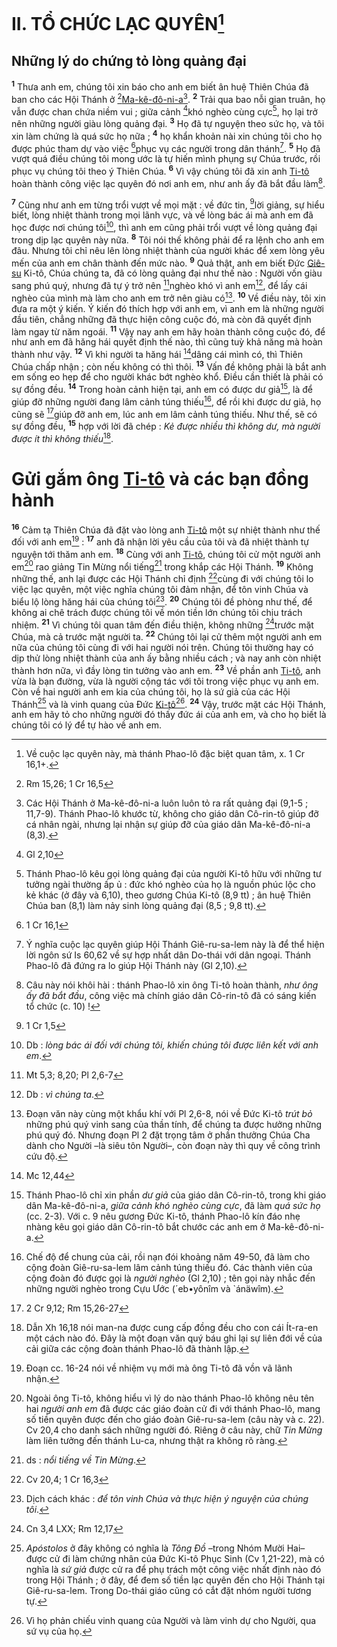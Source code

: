 # II. TỔ CHỨC LẠC QUYÊN[^1-ac8b28b0-2d54-4136-b303-cfaa89172560]

## Những lý do chứng tỏ lòng quảng đại

<sup><b>1</b></sup> Thưa anh em, chúng tôi xin báo cho anh em biết ân huệ Thiên Chúa đã ban cho các Hội Thánh ở [^1@-ac8b28b0-2d54-4136-b303-cfaa89172560][Ma-kê-đô-ni-a]()[^2-ac8b28b0-2d54-4136-b303-cfaa89172560]. <sup><b>2</b></sup> Trải qua bao nỗi gian truân, họ vẫn được chan chứa niềm vui ; giữa cảnh [^2@-ac8b28b0-2d54-4136-b303-cfaa89172560]khó nghèo cùng cực[^3-ac8b28b0-2d54-4136-b303-cfaa89172560], họ lại trở nên những người giàu lòng quảng đại. <sup><b>3</b></sup> Họ đã tự nguyện theo sức họ, và tôi xin làm chứng là quá sức họ nữa ; <sup><b>4</b></sup> họ khẩn khoản nài xin chúng tôi cho họ được phúc tham dự vào việc [^3@-ac8b28b0-2d54-4136-b303-cfaa89172560]phục vụ các người trong dân thánh[^4-ac8b28b0-2d54-4136-b303-cfaa89172560]. <sup><b>5</b></sup> Họ đã vượt quá điều chúng tôi mong ước là tự hiến mình phụng sự Chúa trước, rồi phục vụ chúng tôi theo ý Thiên Chúa. <sup><b>6</b></sup> Vì vậy chúng tôi đã xin anh [Ti-tô]() hoàn thành công việc lạc quyên đó nơi anh em, như anh ấy đã bắt đầu làm[^5-ac8b28b0-2d54-4136-b303-cfaa89172560].

<sup><b>7</b></sup> Cũng như anh em từng trổi vượt về mọi mặt : về đức tin, [^4@-ac8b28b0-2d54-4136-b303-cfaa89172560]lời giảng, sự hiểu biết, lòng nhiệt thành trong mọi lãnh vực, và về lòng bác ái mà anh em đã học được nơi chúng tôi[^6-ac8b28b0-2d54-4136-b303-cfaa89172560], thì anh em cũng phải trổi vượt về lòng quảng đại trong dịp lạc quyên này nữa. <sup><b>8</b></sup> Tôi nói thế không phải để ra lệnh cho anh em đâu. Nhưng tôi chỉ nêu lên lòng nhiệt thành của người khác để xem lòng yêu mến của anh em chân thành đến mức nào. <sup><b>9</b></sup> Quả thật, anh em biết Đức [Giê-su]() Ki-tô, Chúa chúng ta, đã có lòng quảng đại như thế nào : Người vốn giàu sang phú quý, nhưng đã tự ý trở nên [^5@-ac8b28b0-2d54-4136-b303-cfaa89172560]nghèo khó vì anh em[^7-ac8b28b0-2d54-4136-b303-cfaa89172560], để lấy cái nghèo của mình mà làm cho anh em trở nên giàu có[^8-ac8b28b0-2d54-4136-b303-cfaa89172560]. <sup><b>10</b></sup> Về điều này, tôi xin đưa ra một ý kiến. Ý kiến đó thích hợp với anh em, vì anh em là những người đầu tiên, chẳng những đã thực hiện công cuộc đó, mà còn đã quyết định làm ngay từ năm ngoái. <sup><b>11</b></sup> Vậy nay anh em hãy hoàn thành công cuộc đó, để như anh em đã hăng hái quyết định thế nào, thì cũng tuỳ khả năng mà hoàn thành như vậy. <sup><b>12</b></sup> Vì khi người ta hăng hái [^6@-ac8b28b0-2d54-4136-b303-cfaa89172560]dâng cái mình có, thì Thiên Chúa chấp nhận ; còn nếu không có thì thôi. <sup><b>13</b></sup> Vấn đề không phải là bắt anh em sống eo hẹp để cho người khác bớt nghèo khổ. Điều cần thiết là phải có sự đồng đều. <sup><b>14</b></sup> Trong hoàn cảnh hiện tại, anh em có được dư giả[^9-ac8b28b0-2d54-4136-b303-cfaa89172560], là để giúp đỡ những người đang lâm cảnh túng thiếu[^10-ac8b28b0-2d54-4136-b303-cfaa89172560], để rồi khi được dư giả, họ cũng sẽ [^7@-ac8b28b0-2d54-4136-b303-cfaa89172560]giúp đỡ anh em, lúc anh em lâm cảnh túng thiếu. Như thế, sẽ có sự đồng đều, <sup><b>15</b></sup> hợp với lời đã chép : _Kẻ được nhiều thì không dư, mà người được ít thì không thiếu_[^11-ac8b28b0-2d54-4136-b303-cfaa89172560].

# Gửi gắm ông [Ti-tô]() và các bạn đồng hành

<sup><b>16</b></sup> Cảm tạ Thiên Chúa đã đặt vào lòng anh [Ti-tô]() một sự nhiệt thành như thế đối với anh em[^12-ac8b28b0-2d54-4136-b303-cfaa89172560] : <sup><b>17</b></sup> anh đã nhận lời yêu cầu của tôi và đã nhiệt thành tự nguyện tới thăm anh em. <sup><b>18</b></sup> Cùng với anh [Ti-tô](), chúng tôi cử một người anh em[^13-ac8b28b0-2d54-4136-b303-cfaa89172560] rao giảng Tin Mừng nổi tiếng[^14-ac8b28b0-2d54-4136-b303-cfaa89172560] trong khắp các Hội Thánh. <sup><b>19</b></sup> Không những thế, anh lại được các Hội Thánh chỉ định [^8@-ac8b28b0-2d54-4136-b303-cfaa89172560]cùng đi với chúng tôi lo việc lạc quyên, một việc nghĩa chúng tôi đảm nhận, để tôn vinh Chúa và biểu lộ lòng hăng hái của chúng tôi[^15-ac8b28b0-2d54-4136-b303-cfaa89172560]. <sup><b>20</b></sup> Chúng tôi đề phòng như thế, để không ai chê trách được chúng tôi về món tiền lớn chúng tôi chịu trách nhiệm. <sup><b>21</b></sup> Vì chúng tôi quan tâm đến điều thiện, không những [^9@-ac8b28b0-2d54-4136-b303-cfaa89172560]trước mặt Chúa, mà cả trước mặt người ta. <sup><b>22</b></sup> Chúng tôi lại cử thêm một người anh em nữa của chúng tôi cùng đi với hai người nói trên. Chúng tôi thường hay có dịp thử lòng nhiệt thành của anh ấy bằng nhiều cách ; và nay anh còn nhiệt thành hơn nữa, vì đầy lòng tin tưởng vào anh em. <sup><b>23</b></sup> Về phần anh [Ti-tô](), anh vừa là bạn đường, vừa là người cộng tác với tôi trong việc phục vụ anh em. Còn về hai người anh em kia của chúng tôi, họ là sứ giả của các Hội Thánh[^16-ac8b28b0-2d54-4136-b303-cfaa89172560] và là vinh quang của Đức [Ki-tô]()[^17-ac8b28b0-2d54-4136-b303-cfaa89172560]. <sup><b>24</b></sup> Vậy, trước mặt các Hội Thánh, anh em hãy tỏ cho những người đó thấy đức ái của anh em, và cho họ biết là chúng tôi có lý để tự hào về anh em.

[^1-ac8b28b0-2d54-4136-b303-cfaa89172560]: Về cuộc lạc quyên này, mà thánh Phao-lô đặc biệt quan tâm, x. 1 Cr 16,1+.

[^2-ac8b28b0-2d54-4136-b303-cfaa89172560]: Các Hội Thánh ở Ma-kê-đô-ni-a luôn luôn tỏ ra rất quảng đại (9,1-5 ; 11,7-9). Thánh Phao-lô khước từ, không cho giáo dân Cô-rin-tô giúp đỡ cá nhân ngài, nhưng lại nhận sự giúp đỡ của giáo dân Ma-kê-đô-ni-a (8,3).

[^3-ac8b28b0-2d54-4136-b303-cfaa89172560]: Thánh Phao-lô kêu gọi lòng quảng đại của người Ki-tô hữu với những tư tưởng ngài thường ấp ủ : đức khó nghèo của họ là nguồn phúc lộc cho kẻ khác (ở đây và 6,10), theo gương Chúa Ki-tô (8,9 tt) ; ân huệ Thiên Chúa ban (8,1) làm nảy sinh lòng quảng đại (8,5 ; 9,8 tt).

[^4-ac8b28b0-2d54-4136-b303-cfaa89172560]: Ý nghĩa cuộc lạc quyên giúp Hội Thánh Giê-ru-sa-lem này là để thể hiện lời ngôn sứ Is 60,62 về sự hợp nhất dân Do-thái với dân ngoại. Thánh Phao-lô đã đứng ra lo giúp Hội Thánh này (Gl 2,10).

[^5-ac8b28b0-2d54-4136-b303-cfaa89172560]: Câu này nói khôi hài : thánh Phao-lô xin ông Ti-tô hoàn thành, _như ông ấy đã bắt đầu_, công việc mà chính giáo dân Cô-rin-tô đã có sáng kiến tổ chức (c. 10) !

[^6-ac8b28b0-2d54-4136-b303-cfaa89172560]: Db : _lòng bác ái đối với chúng tôi, khiến chúng tôi được liên kết với anh em_.

[^7-ac8b28b0-2d54-4136-b303-cfaa89172560]: Db : _vì chúng ta_.

[^8-ac8b28b0-2d54-4136-b303-cfaa89172560]: Đoạn văn này cùng một khẩu khí với Pl 2,6-8, nói về Đức Ki-tô _trút bỏ_ những phú quý vinh sang của thần tính, để chúng ta được hưởng những phú quý đó. Nhưng đoạn Pl 2 đặt trọng tâm ở phần thưởng Chúa Cha dành cho Người –là siêu tôn Người–, còn đoạn này thì quy về công trình cứu độ.

[^9-ac8b28b0-2d54-4136-b303-cfaa89172560]: Thánh Phao-lô chỉ xin phần _dư giả_ của giáo dân Cô-rin-tô, trong khi giáo dân Ma-kê-đô-ni-a, _giữa cảnh khó nghèo cùng cực_, đã làm _quá sức họ_ (cc. 2-3). Với c. 9 nêu gương Đức Ki-tô, thánh Phao-lô kín đáo nhẹ nhàng kêu gọi giáo dân Cô-rin-tô bắt chước các anh em ở Ma-kê-đô-ni-a.

[^10-ac8b28b0-2d54-4136-b303-cfaa89172560]: Chế độ để chung của cải, rồi nạn đói khoảng năm 49-50, đã làm cho cộng đoàn Giê-ru-sa-lem lâm cảnh túng thiếu đó. Các thành viên của cộng đoàn đó được gọi là _người nghèo_ (Gl 2,10) ; tên gọi này nhắc đến những người nghèo trong Cựu Ước (´eb•yônîm và \`ánäwîm).

[^11-ac8b28b0-2d54-4136-b303-cfaa89172560]: Dẫn Xh 16,18 nói man-na được cung cấp đồng đều cho con cái Ít-ra-en một cách nào đó. Đây là một đoạn văn quý báu ghi lại sự liên đới về của cải giữa các cộng đoàn thánh Phao-lô đã thành lập.

[^12-ac8b28b0-2d54-4136-b303-cfaa89172560]: Đoạn cc. 16-24 nói về nhiệm vụ mới mà ông Ti-tô đã vồn vã lãnh nhận.

[^13-ac8b28b0-2d54-4136-b303-cfaa89172560]: Ngoài ông Ti-tô, không hiểu vì lý do nào thánh Phao-lô không nêu tên hai _người anh em_ đã được các giáo đoàn cử đi với thánh Phao-lô, mang số tiền quyên được đến cho giáo đoàn Giê-ru-sa-lem (câu này và c. 22). Cv 20,4 cho danh sách những người đó. Riêng ở câu này, chữ _Tin Mừng_ làm liên tưởng đến thánh Lu-ca, nhưng thật ra không rõ ràng.

[^14-ac8b28b0-2d54-4136-b303-cfaa89172560]: ds : _nổi tiếng về Tin Mừng_.

[^15-ac8b28b0-2d54-4136-b303-cfaa89172560]: Dịch cách khác : _để tôn vinh Chúa và thực hiện ý nguyện của chúng tôi_.

[^16-ac8b28b0-2d54-4136-b303-cfaa89172560]: _Apóstolos_ ở đây không có nghĩa là _Tông Đồ_ –trong Nhóm Mười Hai– được cử đi làm chứng nhân của Đức Ki-tô Phục Sinh (Cv 1,21-22), mà có nghĩa là _sứ giả_ được cử ra để phụ trách một công việc nhất định nào đó trong Hội Thánh ; ở đây, để đem số tiền lạc quyên đến cho Hội Thánh tại Giê-ru-sa-lem. Trong Do-thái giáo cũng có cắt đặt nhóm người tương tự.

[^17-ac8b28b0-2d54-4136-b303-cfaa89172560]: Vì họ phản chiếu vinh quang của Người và làm vinh dự cho Người, qua sứ vụ của họ.

[^1@-ac8b28b0-2d54-4136-b303-cfaa89172560]: Rm 15,26; 1 Cr 16,5

[^2@-ac8b28b0-2d54-4136-b303-cfaa89172560]: Gl 2,10

[^3@-ac8b28b0-2d54-4136-b303-cfaa89172560]: 1 Cr 16,1

[^4@-ac8b28b0-2d54-4136-b303-cfaa89172560]: 1 Cr 1,5

[^5@-ac8b28b0-2d54-4136-b303-cfaa89172560]: Mt 5,3; 8,20; Pl 2,6-7

[^6@-ac8b28b0-2d54-4136-b303-cfaa89172560]: Mc 12,44

[^7@-ac8b28b0-2d54-4136-b303-cfaa89172560]: 2 Cr 9,12; Rm 15,26-27

[^8@-ac8b28b0-2d54-4136-b303-cfaa89172560]: Cv 20,4; 1 Cr 16,3

[^9@-ac8b28b0-2d54-4136-b303-cfaa89172560]: Cn 3,4 LXX; Rm 12,17
